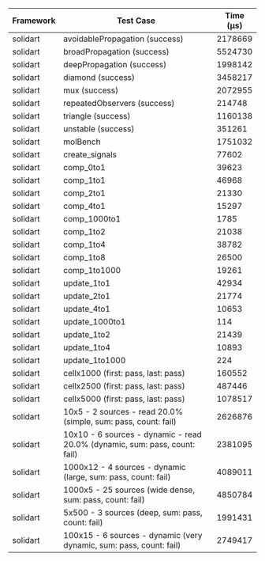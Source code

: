 | Framework | Test Case | Time (μs) |
| --- | --- | --- |
| solidart | avoidablePropagation (success) | 2178669 |
| solidart | broadPropagation (success) | 5524730 |
| solidart | deepPropagation (success) | 1998142 |
| solidart | diamond (success) | 3458217 |
| solidart | mux (success) | 2072955 |
| solidart | repeatedObservers (success) | 214748 |
| solidart | triangle (success) | 1160138 |
| solidart | unstable (success) | 351261 |
| solidart | molBench | 1751032 |
| solidart | create_signals | 77602 |
| solidart | comp_0to1 | 39623 |
| solidart | comp_1to1 | 46968 |
| solidart | comp_2to1 | 21330 |
| solidart | comp_4to1 | 15297 |
| solidart | comp_1000to1 | 1785 |
| solidart | comp_1to2 | 21038 |
| solidart | comp_1to4 | 38782 |
| solidart | comp_1to8 | 26500 |
| solidart | comp_1to1000 | 19261 |
| solidart | update_1to1 | 42934 |
| solidart | update_2to1 | 21774 |
| solidart | update_4to1 | 10653 |
| solidart | update_1000to1 | 114 |
| solidart | update_1to2 | 21439 |
| solidart | update_1to4 | 10893 |
| solidart | update_1to1000 | 224 |
| solidart | cellx1000 (first: pass, last: pass) | 160552 |
| solidart | cellx2500 (first: pass, last: pass) | 487446 |
| solidart | cellx5000 (first: pass, last: pass) | 1078517 |
| solidart | 10x5 - 2 sources - read 20.0% (simple, sum: pass, count: fail) | 2626876 |
| solidart | 10x10 - 6 sources - dynamic - read 20.0% (dynamic, sum: pass, count: fail) | 2381095 |
| solidart | 1000x12 - 4 sources - dynamic (large, sum: pass, count: fail) | 4089011 |
| solidart | 1000x5 - 25 sources (wide dense, sum: pass, count: fail) | 4850784 |
| solidart | 5x500 - 3 sources (deep, sum: pass, count: fail) | 1991431 |
| solidart | 100x15 - 6 sources - dynamic (very dynamic, sum: pass, count: fail) | 2749417 |
